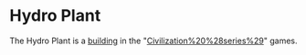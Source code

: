 # Hydro Plant

The Hydro Plant is a [building](building) in the "[Civilization%20%28series%29](Civilization)" games.